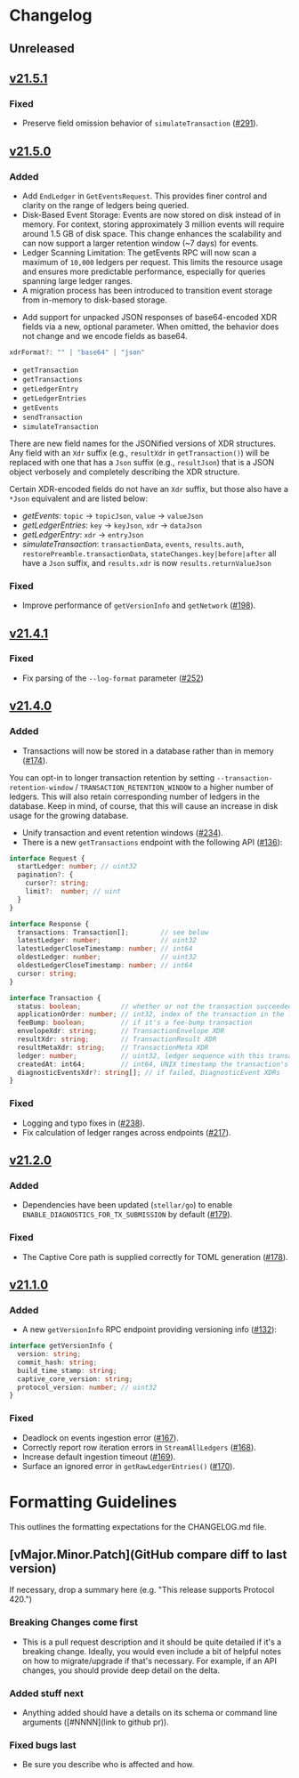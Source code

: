 # Changelog

## Unreleased


## [v21.5.1](https://github.com/stellar/soroban-rpc/compare/v21.5.0...v21.5.1)

### Fixed
* Preserve field omission behavior of `simulateTransaction` ([#291](https://github.com/stellar/soroban-rpc/pull/291)).

## [v21.5.0](https://github.com/stellar/soroban-rpc/compare/v21.4.1...v21.5.0)

### Added

- Add `EndLedger` in `GetEventsRequest`. This provides finer control and clarity on the range of ledgers being queried.
- Disk-Based Event Storage: Events are now stored on disk instead of in memory. For context, storing approximately 3 million events will require around 1.5 GB of disk space.
This change enhances the scalability and can now support a larger retention window (~7 days) for events.
- Ledger Scanning Limitation: The getEvents RPC will now scan a maximum of `10,000` ledgers per request. This limits the resource usage and ensures more predictable performance, especially for queries spanning large ledger ranges.
- A migration process has been introduced to transition event storage from in-memory to disk-based storage.

* Add support for unpacked JSON responses of base64-encoded XDR fields via a new, optional parameter. When omitted, the behavior does not change and we encode fields as base64.
```typescript
xdrFormat?: "" | "base64" | "json"
```
  - `getTransaction`
  - `getTransactions`
  - `getLedgerEntry`
  - `getLedgerEntries`
  - `getEvents`
  - `sendTransaction`
  - `simulateTransaction`

There are new field names for the JSONified versions of XDR structures. Any field with an `Xdr` suffix (e.g., `resultXdr` in `getTransaction()`) will be replaced with one that has a `Json` suffix (e.g., `resultJson`) that is a JSON object verbosely and completely describing the XDR structure.

Certain XDR-encoded fields do not have an `Xdr` suffix, but those also have a `*Json` equivalent and are listed below:
  * _getEvents_: `topic` -> `topicJson`, `value` -> `valueJson`
  * _getLedgerEntries_: `key` -> `keyJson`, `xdr` -> `dataJson`
  * _getLedgerEntry_: `xdr` -> `entryJson`
  * _simulateTransaction_: `transactionData`, `events`, `results.auth`,
    `restorePreamble.transactionData`, `stateChanges.key|before|after` all have a
    `Json` suffix, and `results.xdr` is now `results.returnValueJson`

### Fixed
* Improve performance of `getVersionInfo` and `getNetwork` ([#198](https://github.com/stellar/soroban-rpc/pull/198)).


## [v21.4.1](https://github.com/stellar/soroban-rpc/compare/v21.4.0...v21.4.1)

### Fixed
* Fix parsing of the `--log-format` parameter ([#252](https://github.com/stellar/soroban-rpc/pull/252))


## [v21.4.0](https://github.com/stellar/soroban-rpc/compare/v21.2.0...v21.4.0)

### Added
* Transactions will now be stored in a database rather than in memory ([#174](https://github.com/stellar/soroban-rpc/pull/174)).

You can opt-in to longer transaction retention by setting `--transaction-retention-window` / `TRANSACTION_RETENTION_WINDOW` to a higher number of ledgers. This will also retain corresponding number of ledgers in the database. Keep in mind, of course, that this will cause an increase in disk usage for the growing database.

* Unify transaction and event retention windows ([#234](https://github.com/stellar/soroban-rpc/pull/234)).
* There is a new `getTransactions` endpoint with the following API ([#136](https://github.com/stellar/soroban-rpc/pull/136)):

```typescript
interface Request {
  startLedger: number; // uint32
  pagination?: {
    cursor?: string;
    limit?:  number; // uint
  }
}

interface Response {
  transactions: Transaction[];        // see below
  latestLedger: number;               // uint32
  latestLedgerCloseTimestamp: number; // int64
  oldestLedger: number;               // uint32
  oldestLedgerCloseTimestamp: number; // int64
  cursor: string;
}

interface Transaction {
  status: boolean;          // whether or not the transaction succeeded
  applicationOrder: number; // int32, index of the transaction in the ledger
  feeBump: boolean;         // if it's a fee-bump transaction
  envelopeXdr: string;      // TransactionEnvelope XDR
  resultXdr: string;        // TransactionResult XDR
  resultMetaXdr: string;    // TransactionMeta XDR
  ledger: number;           // uint32, ledger sequence with this transaction
  createdAt: int64;         // int64, UNIX timestamp the transaction's inclusion
  diagnosticEventsXdr?: string[]; // if failed, DiagnosticEvent XDRs
}
```

### Fixed
* Logging and typo fixes in ([#238](https://github.com/stellar/soroban-rpc/pull/238)).
* Fix calculation of ledger ranges across endpoints ([#217](https://github.com/stellar/soroban-rpc/pull/217)).


## [v21.2.0](https://github.com/stellar/soroban-rpc/compare/v21.1.0...v21.2.0)

### Added
* Dependencies have been updated (`stellar/go`) to enable `ENABLE_DIAGNOSTICS_FOR_TX_SUBMISSION` by default ([#179](https://github.com/stellar/soroban-rpc/pull/179)).

### Fixed
* The Captive Core path is supplied correctly for TOML generation ([#178](https://github.com/stellar/soroban-rpc/pull/178)).


## [v21.1.0](https://github.com/stellar/soroban-rpc/compare/v21.0.1...v21.1.0)

### Added
* A new `getVersionInfo` RPC endpoint providing versioning info ([#132](https://github.com/stellar/soroban-rpc/pull/132)):

```typescript
interface getVersionInfo {
  version: string;
  commit_hash: string;
  build_time_stamp: string;
  captive_core_version: string;
  protocol_version: number; // uint32
}
```

### Fixed
* Deadlock on events ingestion error ([#167](https://github.com/stellar/soroban-rpc/pull/167)).
* Correctly report row iteration errors in `StreamAllLedgers` ([#168](https://github.com/stellar/soroban-rpc/pull/168)).
* Increase default ingestion timeout ([#169](https://github.com/stellar/soroban-rpc/pull/169)).
* Surface an ignored error in `getRawLedgerEntries()` ([#170](https://github.com/stellar/soroban-rpc/pull/170)).


# Formatting Guidelines

This outlines the formatting expectations for the CHANGELOG.md file.

## [vMajor.Minor.Patch](GitHub compare diff to last version)
If necessary, drop a summary here (e.g. "This release supports Protocol 420.")

### Breaking Changes come first
* This is a pull request description and it should be quite detailed if it's a breaking change. Ideally, you would even include a bit of helpful notes on how to migrate/upgrade if that's necessary. For example, if an API changes, you should provide deep detail on the delta.

### Added stuff next
* Anything added should have a details on its schema or command line arguments ([#NNNN](link to github pr)).

### Fixed bugs last
* Be sure you describe who is affected and how.

